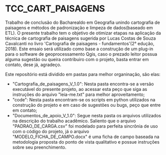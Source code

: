# TCC_CART_PAISAGENS
Trabalho de conclusão do Bacharealdo em Geografia unindo cartografia de paisagens e métodos de padronização e limpeza de dados(baseado em ETL). O presente trabalho tem o objetivo de otimizar etapas na aplicação da técnica de cartografia de paisagens sugerida por Lucas Costas de Souza Cavalcanti no livro 'Cartografia de paisagens - fundamentos'(2° edução, 2018).
Este ensaio será utilizado como base a construção de um plug-in para o software de geoprocessamento Qgis, caso  o prezado leitor possua alguma sugestão ou queira contribuiro com o projeto, basta entrar em contato, dese já, agradeço.

Este reposítório está dividido em pastas para melhor organinação, são elas:

- "Cartografia_de_paisagens_V_1.0": Nesta pasta encontra-se a versão executável do presente projeto, ao acessar esta peço que siga as instruções do arquivo "leia-me.txt" para melhor aproveitamento;
- "code": Nesta pasta encontram-se os scripts em python utilizados na construção do projeto e em caso de sugestões ou bugs, peço que entre em contato;
- "Documentos_de_apoio_V_1.0": Segue nesta pasta os arquivos utilizados na descrição do trabalho acadêmico. Saliento que o arquivo "PADRAO_DE_CARGA.csv" foi modelado para perfeita sincrônia de uso com o código do projeto, já o arquivo "MODELO_FICHA_DE_CAMPO.docx" é uma ficha de campo baseada na metodologia proposta do ponto de vista qualitativo e possue instruções sobre seu preenchimento.
